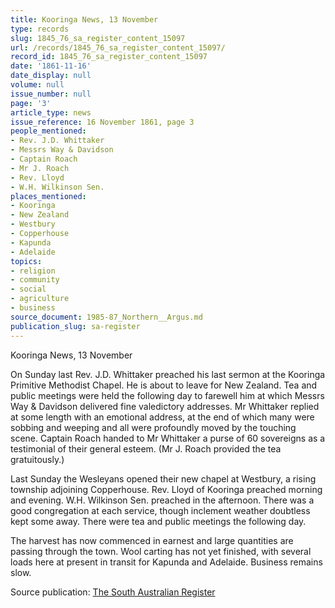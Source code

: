 ```yaml
---
title: Kooringa News, 13 November
type: records
slug: 1845_76_sa_register_content_15097
url: /records/1845_76_sa_register_content_15097/
record_id: 1845_76_sa_register_content_15097
date: '1861-11-16'
date_display: null
volume: null
issue_number: null
page: '3'
article_type: news
issue_reference: 16 November 1861, page 3
people_mentioned:
- Rev. J.D. Whittaker
- Messrs Way & Davidson
- Captain Roach
- Mr J. Roach
- Rev. Lloyd
- W.H. Wilkinson Sen.
places_mentioned:
- Kooringa
- New Zealand
- Westbury
- Copperhouse
- Kapunda
- Adelaide
topics:
- religion
- community
- social
- agriculture
- business
source_document: 1985-87_Northern__Argus.md
publication_slug: sa-register
---
```


Kooringa News, 13 November

On Sunday last Rev. J.D. Whittaker preached his last sermon at the Kooringa Primitive Methodist Chapel.  He is about to leave for New Zealand.  Tea and public meetings were held the following day to farewell him at which Messrs Way & Davidson delivered fine valedictory addresses.  Mr Whittaker replied at some length with an emotional address, at the end of which many were sobbing and weeping and all were profoundly moved by the touching scene.  Captain Roach handed to Mr Whittaker a purse of 60 sovereigns as a testimonial of their general esteem.  (Mr J. Roach provided the tea gratuitously.)

Last Sunday the Wesleyans opened their new chapel at Westbury, a rising township adjoining Copperhouse.  Rev. Lloyd of Kooringa preached morning and evening.  W.H. Wilkinson Sen. preached in the afternoon.  There was a good congregation at each service, though inclement weather doubtless kept some away.  There were tea and public meetings the following day.

The harvest has now commenced in earnest and large quantities are passing through the town.  Wool carting has not yet finished, with several loads here at present in transit for Kapunda and Adelaide.  Business remains slow.

Source publication: [The South Australian Register](/publications/sa-register/)

